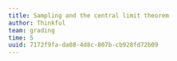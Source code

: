 ```yaml
---
title: Sampling and the central limit theorem
author: Thinkful
team: grading
time: 5
uuid: 7172f9fa-da08-4d8c-807b-cb928fd72b09
---
```


<jupyter height="1000" notebook-name="sampling_and_the_central_limit_theorem" course-code="DSBC" />